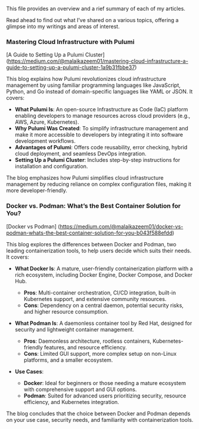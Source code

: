 This file provides an overview and a rief summary of each of my articles.

Read ahead to find out what I’ve shared on a various topics, offering a glimpse into my writings and areas of interest.

### Mastering Cloud Infrastructure with Pulumi

[A Guide to Setting Up a Pulumi Cluster] (https://medium.com/@malaikazeem01/mastering-cloud-infrastructure-a-guide-to-setting-up-a-pulumi-cluster-1a9b31fbbe37)

This blog explains how Pulumi revolutionizes cloud infrastructure management by using familiar programming languages like JavaScript, Python, and Go instead of domain-specific languages like YAML or JSON. It covers:

- **What Pulumi Is**: An open-source Infrastructure as Code (IaC) platform enabling developers to manage resources across cloud providers (e.g., AWS, Azure, Kubernetes).
- **Why Pulumi Was Created**: To simplify infrastructure management and make it more accessible to developers by integrating it into software development workflows.
- **Advantages of Pulumi**: Offers code reusability, error checking, hybrid cloud deployment, and seamless DevOps integration.
- **Setting Up a Pulumi Cluster**: Includes step-by-step instructions for installation and configuration.

The blog emphasizes how Pulumi simplifies cloud infrastructure management by reducing reliance on complex configuration files, making it more developer-friendly.

### Docker vs. Podman: What’s the Best Container Solution for You?

[Docker vs Podman] (https://medium.com/@malaikazeem01/docker-vs-podman-whats-the-best-container-solution-for-you-b043f588efdd)

This blog explores the differences between Docker and Podman, two leading containerization tools, to help users decide which suits their needs. It covers:

- **What Docker Is**: A mature, user-friendly containerization platform with a rich ecosystem, including Docker Engine, Docker Compose, and Docker Hub.
  - **Pros**: Multi-container orchestration, CI/CD integration, built-in Kubernetes support, and extensive community resources.
  - **Cons**: Dependency on a central daemon, potential security risks, and higher resource consumption.

- **What Podman Is**: A daemonless container tool by Red Hat, designed for security and lightweight container management.
  - **Pros**: Daemonless architecture, rootless containers, Kubernetes-friendly features, and resource efficiency.
  - **Cons**: Limited GUI support, more complex setup on non-Linux platforms, and a smaller ecosystem.

- **Use Cases**:
  - **Docker**: Ideal for beginners or those needing a mature ecosystem with comprehensive support and GUI options.
  - **Podman**: Suited for advanced users prioritizing security, resource efficiency, and Kubernetes integration.

The blog concludes that the choice between Docker and Podman depends on your use case, security needs, and familiarity with containerization tools.


